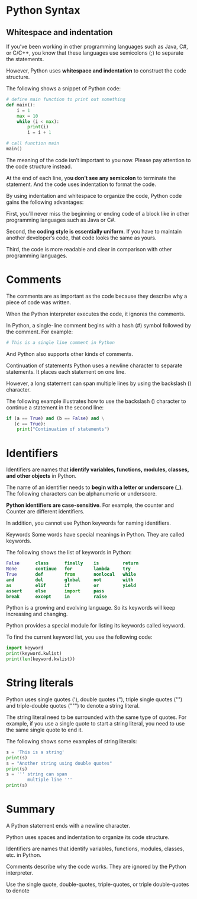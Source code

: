 # Python Syntax
## Whitespace and indentation
If you’ve been working in other programming languages such as Java, C#, or C/C++, you know that these languages use semicolons (;) to separate the statements.

However, Python uses **whitespace and indentation** to construct the code structure.

The following shows a snippet of Python code:
```python
# define main function to print out something
def main():
    i = 1
    max = 10
    while (i < max):
        print(i)
        i = i + 1

# call function main 
main()
```
The meaning of the code isn’t important to you now. Please pay attention to the code structure instead.

At the end of each line, yo**u don’t see any semicolon** to terminate the statement. And the code uses indentation to format the code.

By using indentation and whitespace to organize the code, Python code gains the following advantages:

First, you’ll never miss the beginning or ending code of a block like in other programming languages such as Java or C#.

Second, the **coding style is essentially uniform**. If you have to maintain another developer’s code, that code looks the same as yours.

Third, the code is more readable and clear in comparison with other programming languages.

# Comments
The comments are as important as the code because they describe why a piece of code was written.

When the Python interpreter executes the code, it ignores the comments.

In Python, a single-line comment begins with a hash (#) symbol followed by the comment. For example:
```python
# This is a single line comment in Python
```
And Python also supports other kinds of comments.

Continuation of statements
Python uses a newline character to separate statements. It places each statement on one line.

However, a long statement can span multiple lines by using the backslash (\) character.

The following example illustrates how to use the backslash (\) character to continue a statement in the second line:
```python
if (a == True) and (b == False) and \
   (c == True):
    print("Continuation of statements")
```
# Identifiers
Identifiers are names that **identify variables, functions, modules, classes, and other objects** in Python.

The name of an identifier needs to **begin with a letter or underscore (_)**. The following characters can be alphanumeric or underscore.

**Python identifiers are case-sensitive**. For example, the counter and Counter are different identifiers.

In addition, you cannot use Python keywords for naming identifiers.

Keywords
Some words have special meanings in Python. They are called keywords.

The following shows the list of keywords in Python:
```python
False      class      finally    is         return
None       continue   for        lambda     try
True       def        from       nonlocal   while
and        del        global     not        with
as         elif       if         or         yield
assert     else       import     pass
break      except     in         raise
```
Python is a growing and evolving language. So its keywords will keep increasing and changing.

Python provides a special module for listing its keywords called keyword. 

To find the current keyword list, you use the following code:
```python
import keyword
print(keyword.kwlist) 
print(len(keyword.kwlist))
```
# String literals
Python uses single quotes ('), double quotes ("), triple single quotes (''') and triple-double quotes (""") to denote a string literal.

The string literal need to be surrounded with the same type of quotes. For example, if you use a single quote to start a string literal, you need to use the same single quote to end it.

The following shows some examples of string literals:
```python
s = 'This is a string'
print(s)
s = "Another string using double quotes"
print(s)
s = ''' string can span
        multiple line '''
print(s)
```
# Summary
A Python statement ends with a newline character.

Python uses spaces and indentation to organize its code structure.

Identifiers are names that identify variables, functions, modules, classes, etc. in Python.

Comments describe why the code works. They are ignored by the Python interpreter.

Use the single quote, double-quotes, triple-quotes, or triple double-quotes to denote